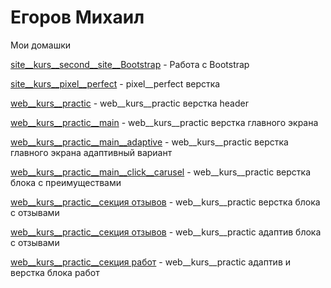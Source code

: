 # Егоров Михаил

Мои домашки

[site__kurs__second__site__Bootstrap](https://mihailegorov.github.io/site__kurs__second__site__Bootstrap/ "Мой первый сайт на Bootstrap") - Работа с Bootstrap

[site__kurs__pixel__perfect](https://mihailegorov.github.io/site__kurs__pixel__perfect/ "pixel__perfect верстка") - pixel__perfect верстка

[web__kurs__practic](https://mihailegorov.github.io/web__kurs__practic/ "web__kurs__practic верстка header ") - web__kurs__practic верстка header

[web__kurs__practic__main](https://mihailegorov.github.io/web__kurs__practic__main/ "web__kurs__practic верстка главного экрана ") - web__kurs__practic верстка главного экрана

[web__kurs__practic__main__adaptive](https://mihailegorov.github.io/web__kurs__practic__main__adaptive/ "верстка блока главного экрана") - web__kurs__practic верстка главного экрана  адаптивный вариант

[web__kurs__practic__main__click__carusel](https://mihailegorov.github.io/web__kurs__practic__main__click__carusel/ "верстка блока с преимуществами ") - web__kurs__practic верстка блока с преимуществами

[web__kurs__practic__секция отзывов](https://mihailegorov.github.io/web__kurs__practic__секция%20отзывов/ "верстка блока с отзывами") - web__kurs__practic верстка блока с отзывами

[web__kurs__practic__секция отзывов](https://mihailegorov.github.io/web__kurs__practic__секция%20отзывов__адаптив/ "адаптив блока с отзывами") - web__kurs__practic адаптив блока с отзывами

[web__kurs__practic__секция работ](https://mihailegorov.github.io/web__kurs__practic__секция%20схема%20работ/ "адаптив и верстка блока работ") - web__kurs__practic адаптив и верстка блока работ

